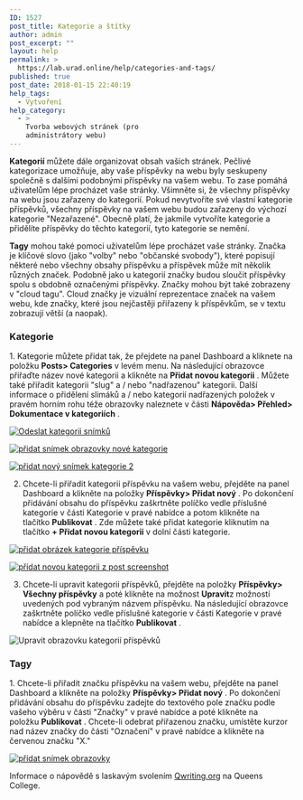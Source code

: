 ```yaml
---
ID: 1527
post_title: Kategorie a štítky
author: admin
post_excerpt: ""
layout: help
permalink: >
  https://lab.urad.online/help/categories-and-tags/
published: true
post_date: 2018-01-15 22:40:19
help_tags:
  - Vytvoření
help_category:
  - >
    Tvorba webových stránek (pro
    administrátory webu)
---
```

<strong>Kategorií</strong> můžete dále organizovat obsah vašich stránek. Pečlivé kategorizace umožňuje, aby vaše příspěvky na webu byly seskupeny společně s dalšími podobnými příspěvky na vašem webu. To zase pomáhá uživatelům lépe procházet vaše stránky. Všimněte si, že všechny příspěvky na webu jsou zařazeny do kategorií. Pokud nevytvoříte své vlastní kategorie příspěvků, všechny příspěvky na vašem webu budou zařazeny do výchozí kategorie "Nezařazené". Obecně platí, že jakmile vytvoříte kategorie a přidělíte příspěvky do těchto kategorií, tyto kategorie se nemění.

<strong>Tagy</strong> mohou také pomoci uživatelům lépe procházet vaše stránky. Značka je klíčové slovo (jako "volby" nebo "občanské svobody"), které popisují některé nebo všechny obsahy příspěvku a příspěvek může mít několik různých značek. Podobně jako u kategorií značky budou sloučit příspěvky spolu s obdobně označenými příspěvky. Značky mohou být také zobrazeny v "cloud tagu". Cloud značky je vizuální reprezentace značek na vašem webu, kde značky, které jsou nejčastěji přiřazeny k příspěvkům, se v textu zobrazují větší (a naopak).
<h3>Kategorie</h3>
1. Kategorie můžete přidat tak, že přejdete na panel Dashboard a kliknete na položku <strong>Posts&gt; Categories</strong> v levém menu. Na následující obrazovce přiřaďte název nové kategorii a klikněte na <strong>Přidat novou kategorii</strong> . Můžete také přiřadit kategorii "slug" a / nebo "nadřazenou" kategorii. Další informace o přidělení slimáků a / nebo kategorií nadřazených položek v pravém horním rohu téže obrazovky naleznete v části <strong>Nápověda&gt; Přehled&gt; Dokumentace v kategoriích</strong> .

<a href="https://lab.urad.online/wp-content/uploads/2012/08/Categories_Tags1.png"><img class="alignnone wp-image-3204 size-full" src="https://openlab.citytech.cuny.edu/wp-content/uploads/2012/08/Categories_Tags1.png" alt="Odeslat kategorii snímků" /></a>

<a href="https://lab.urad.online/wp-content/uploads/2012/08/Categories_Tags2.png"><img class="alignnone wp-image-3205 size-full" src="https://openlab.citytech.cuny.edu/wp-content/uploads/2012/08/Categories_Tags2.png" alt="přidat snímek obrazovky nové kategorie" /></a>

<a href="https://lab.urad.online/wp-content/uploads/2012/08/Categories_Tags3.png"><img class="alignnone wp-image-3206" src="https://openlab.citytech.cuny.edu/wp-content/uploads/2012/08/Categories_Tags3.png" alt="přidat nový snímek kategorie 2" /></a>

2. Chcete-li přiřadit kategorii příspěvku na vašem webu, přejděte na panel Dashboard a klikněte na položky <strong>Příspěvky&gt; Přidat nový</strong> . Po dokončení přidávání obsahu do příspěvku zaškrtněte políčko vedle příslušné kategorie v části Kategorie v pravé nabídce a potom klikněte na tlačítko <strong>Publikovat</strong> . Zde můžete také přidat kategorie kliknutím na tlačítko <strong>+ Přidat novou kategorii</strong> v dolní části kategorie.

<a href="https://lab.urad.online/wp-content/uploads/2012/08/Categories_Tags4.png"><img class="alignnone wp-image-3208 size-full" src="https://openlab.citytech.cuny.edu/wp-content/uploads/2012/08/Categories_Tags4.png" alt="přidat obrázek kategorie příspěvku" /></a>

<a href="https://lab.urad.online/wp-content/uploads/2012/08/Categories_Tags5.png"><img class="alignnone wp-image-3209" title="Categories_Tags5" src="https://openlab.citytech.cuny.edu/wp-content/uploads/2012/08/Categories_Tags5.png" alt="přidat novou kategorii z post screenshot" /></a>

3. Chcete-li upravit kategorii příspěvků, přejděte na položky <strong>Příspěvky&gt; Všechny příspěvky</strong> a poté klikněte na možnost <strong>Upravit</strong>z možností uvedených pod vybraným názvem příspěvku. Na následující obrazovce zaškrtněte políčko vedle příslušné kategorie v části Kategorie v pravé nabídce a klepněte na tlačítko <strong>Publikovat</strong> .

<img class="alignnone wp-image-3210 size-full" src="https://openlab.citytech.cuny.edu/wp-content/uploads/2012/08/Categories_Tags6.png" alt="Upravit obrazovku kategorií příspěvků" />
<h3>Tagy</h3>
1. Chcete-li přiřadit značku příspěvku na vašem webu, přejděte na panel Dashboard a klikněte na položky <strong>Příspěvky&gt; Přidat nový</strong> . Po dokončení přidávání obsahu do příspěvku zadejte do textového pole značku podle vašeho výběru v části "Značky" v pravé nabídce a poté klikněte na položku <strong>Publikovat</strong> . Chcete-li odebrat přiřazenou značku, umístěte kurzor nad název značky do části "Označení" v pravé nabídce a klikněte na červenou značku "X."

<a href="https://lab.urad.online/wp-content/uploads/2012/08/Categories_Tags7.png"><img class="alignnone wp-image-3211 size-full" src="https://openlab.citytech.cuny.edu/wp-content/uploads/2012/08/Categories_Tags7.png" alt="přidat snímek obrazovky" /></a>

Informace o nápovědě s laskavým svolením <a href="http://help.qwriting.org/" target="_blank" rel="noopener">Qwriting.org</a> na Queens College.